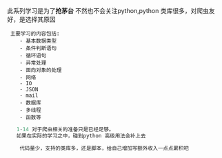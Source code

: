 此系列学习是为了**抢茅台**
不然也不会关注python,python 类库很多，对爬虫友好，是选择其原因

     主要学习的内容包括:
        - 基本数据类型
        - 条件判断语句
        - 循环语句
        - 异常处理
        - 面向对象的处理
        - 网络
        - IO
        - JSON
        - mail
        - 数据库
        - 多线程
        - 函数等

```js
   1-14 对于爬虫相关的准备只是已经足够。
   如果在实际的学习之中，碰到python 高级用法会补上去
```

```js
    代码量少，支持的类库多，还是脚本，给自己增加写额外收入一点点累积吧

```

        

